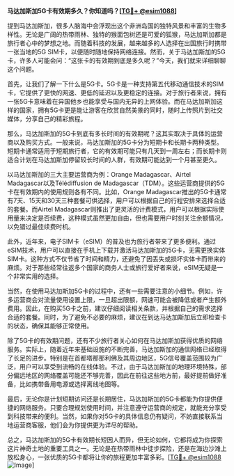 **马达加斯加5G卡有效期多久？你知道吗？[[TG💪+ @esim1088](https://t.me/s/esim1088)]**

提到马达加斯加，很多人脑海中会浮现出这个非洲岛国的独特风景和丰富的生物多样性。无论是广阔的热带雨林、独特的猴面包树还是可爱的狐猴，马达加斯加都是旅行者心中的梦想之地。而随着科技的发展，越来越多的人选择在出国旅行时携带一张当地的5G SIM卡，以便随时随地保持网络连接。然而，关于马达加斯加的5G卡，许多人可能会问：“这张卡的有效期到底是多久呢？”今天，我们就来详细聊聊这个问题。

首先，让我们了解一下什么是5G卡。5G卡是一种支持第五代移动通信技术的SIM卡，它提供了更快的网速、更低的延迟以及更稳定的连接。对于旅行者来说，拥有一张5G卡意味着在异国他乡也能享受与国内无异的上网体验。而在马达加斯加这样的国家，拥有5G卡更是能让游客在欣赏自然美景的同时，随时上传照片到社交媒体，分享自己的精彩旅程。

那么，马达加斯加的5G卡到底有多长时间的有效期呢？这其实取决于具体的运营商以及购买方式。一般来说，马达加斯加的5G卡分为短期卡和长期卡两种类型。短期卡通常适用于短期旅行者，它的有效期可能只有几天到一周左右；而长期卡则适合计划在马达加斯加停留较长时间的人群，有效期可能达到一个月甚至更久。

以马达加斯加的三大主要运营商为例：Orange Madagascar、Airtel Madagascar以及Télédiffusion de Madagascar（TDM）。这些运营商提供的5G卡在有效期内的使用规则各有不同。比如，Orange Madagascar推出的5G卡通常有7天、15天和30天三种套餐可供选择，用户可以根据自己的行程安排来选择合适的套餐。而Airtel Madagascar则推出了更灵活的计费模式，用户可以根据实际使用量来决定是否续费，这种模式虽然更加自由，但也需要用户时刻关注余额情况，以免错过最佳续费时机。

此外，近年来，电子SIM卡（eSIM）的普及也为旅行者带来了更多便利。通过eSIM技术，用户可以直接在手机上下载并激活马达加斯加的5G卡，无需更换实体SIM卡。这种方式不仅节省了时间和精力，还避免了因丢失或损坏实体卡而带来的麻烦。对于那些经常往返多个国家的商务人士或旅行爱好者来说，eSIM无疑是一个非常实用的选择。

当然，在使用马达加斯加5G卡的过程中，还有一些需要注意的小细节。例如，许多运营商会对流量使用设置上限，一旦超出限额，网速可能会被降低或者产生额外费用。因此，在购买5G卡之前，建议仔细阅读相关条款，并根据自己的需求选择合适的套餐。同时，为了避免不必要的麻烦，建议在到达马达加斯加后立即检查卡的状态，确保其能够正常使用。

除了5G卡的有效期问题，还有不少旅行者关心如何在马达加斯加获得优质的网络服务。实际上，随着近年来基础设施的不断完善，马达加斯加的通信网络已经取得了长足的进步。特别是在首都塔那那利佛及其周边地区，5G信号覆盖范围较为广泛，用户可以享受到流畅的在线体验。不过，由于马达加斯加的地理环境特殊，部分偏远地区的网络覆盖可能还不够完善，因此在前往这些地方前，最好提前做好准备，比如携带备用电源或选择离线地图等。

最后，无论你是计划短期访问还是长期居住，马达加斯加的5G卡都能为你提供便捷的网络服务。只要合理规划使用时间，并注意遵守运营商的规定，就能充分享受到科技带来的便利。当然，如果你对5G卡的具体信息仍有疑问，不妨直接联系当地运营商客服，他们会为你提供更为详尽的帮助。

总之，马达加斯加的5G卡有效期长短因人而异，但无论如何，它都将成为你探索这片神奇土地的重要工具之一。无论是在热带雨林中徒步探险，还是在海边沙滩上放松身心，一张优质的5G卡都将让你的旅程更加丰富多彩。[[TG💪+ @esim1088](https://t.me/s/esim1088) ![Image](https://i.postimg.cc/4NQfJmqS/Snipaste-2025-05-13-00-14-12.png)]